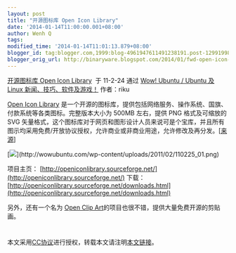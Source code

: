 ```yaml
---
layout: post
title: "开源图标库 Open Icon Library"
date: '2014-01-14T11:00:00.001+08:00'
author: Wenh Q
tags:
modified_time: '2014-01-14T11:01:13.879+08:00'
blogger_id: tag:blogger.com,1999:blog-4961947611491238191.post-1299199823451700659
blogger_orig_url: http://binaryware.blogspot.com/2014/01/fwd-open-icon-library.html
---
```

[开源图标库 Open Icon Library](http://wowubuntu.com/openicon.html)  于
11-2-24 通过 [Wow! Ubuntu / Ubuntu 及 Linux
新闻、技巧、软件及游戏！](http://wowubuntu.com/) 作者：riku


[Open Icon Library](http://wowubuntu.com/openicon.html)
是一个开源的图标库，提供包括网络服务、操作系统、国旗、付款系统等各类图标。完整版本大小为
500MB 左右，提供 PNG 格式及可缩放的 SVG
矢量格式，这个图标库对于网页和图形设计人员来说可是个宝库，并且所有图示均采用免费/开放协议授权，允许商业或非商业用途，允许修改及再分发。[[来源](http://www.linuxpilot.com/software/kiji/20110250101open_icon_library)]

[![](https://images-blogger-opensocial.googleusercontent.com/gadgets/proxy?url=http%3A%2F%2Fwowubuntu.com%2Fwp-content%2Fuploads%2F2011%2F02%2F110225_01.png&container=blogger&gadget=a&rewriteMime=image%2F*)](http://wowubuntu.com/wp-content/uploads/2011/02/110225_01.png)

项目主页：
[http://openiconlibrary.sourceforge.net/](http://openiconlibrary.sourceforge.net/)
下载：
[http://openiconlibrary.sourceforge.net/downloads.html](http://openiconlibrary.sourceforge.net/downloads.html)

另外，还有一个名为 [Open Clip
Art](http://www.openclipart.org/)的项目也很不错，提供大量免费开源的剪贴画。

#
本文采用[CC协议](http://creativecommons.org/licenses/by/2.5/cn/)进行授权，转载本文请注明[本文链接](http://wowubuntu.com/openicon.html)。
